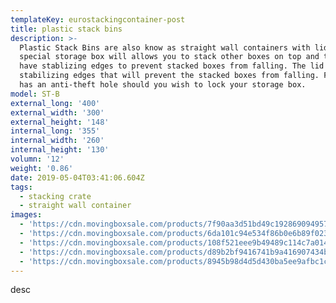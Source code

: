 ```yaml
---
templateKey: eurostackingcontainer-post
title: plastic stack bins
description: >-
  Plastic Stack Bins are also know as straight wall containers with lids. This
  special storage box will allows you to stack other boxes on top and the lids
  have stablizing edges to prevent stacked boxes from falling. The lid has
  stabilizing edges that will prevent the stacked boxes from falling. Further
  has an anti-theft hole should you wish to lock your storage box.
model: ST-B
external_long: '400'
external_width: '300'
external_height: '148'
internal_long: '355'
internal_width: '260'
internal_height: '130'
volumn: '12'
weight: '0.86'
date: 2019-05-04T03:41:06.604Z
tags:
  - stacking crate
  - straight wall container
images:
  - 'https://cdn.movingboxsale.com/products/7f90aa3d51bd49c1928690949577600d.jpg'
  - 'https://cdn.movingboxsale.com/products/6da101c94e534f86b0e6b89f023c3e3f.jpg'
  - 'https://cdn.movingboxsale.com/products/108f521eee9b49489c114c7a01422778.jpg'
  - 'https://cdn.movingboxsale.com/products/d89b2bf9416741b9a416907434b7330e.jpg'
  - 'https://cdn.movingboxsale.com/products/8945b98d4d5d430ba5ee9afbc1c2ad1c.jpg'
---
```

desc
